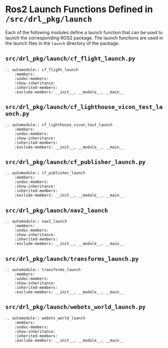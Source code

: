 # Ros2 Launch Functions Defined in `/src/drl_pkg/launch`

Each of the following modules define a launch function that can be used to launch the corresponding ROS2 package. The launch functions are used in the launch files in the `launch` directory of the package.

## `src/drl_pkg/launch/cf_flight_launch.py`

```{eval-rst}
.. automodule:: cf_flight_launch
    :members:
    :undoc-members:
    :show-inheritance:
    :inherited-members:
    :exclude-members: __init__, __module__, __main__
```

## `src/drl_pkg/launch/cf_lighthouse_vicon_test_launch.py`

```{eval-rst}
.. automodule:: cf_lighthouse_vicon_test_launch
    :members:
    :undoc-members:
    :show-inheritance:
    :inherited-members:
    :exclude-members: __init__, __module__, __main__

```

## `src/drl_pkg/launch/cf_publisher_launch.py`

```{eval-rst}
.. automodule:: cf_publisher_launch
    :members:
    :undoc-members:
    :show-inheritance:
    :inherited-members:
    :exclude-members: __init__, __module__, __main__
```

## `src/drl_pkg/launch/nav2_launch`

```{eval-rst}
.. automodule:: nav2_launch
    :members:
    :undoc-members:
    :show-inheritance:
    :inherited-members:
    :exclude-members: __init__, __module__, __main__
```

## `src/drl_pkg/launch/transforms_launch.py`

```{eval-rst}
.. automodule:: transforms_launch
    :members:
    :undoc-members:
    :show-inheritance:
    :inherited-members:
    :exclude-members: __init__, __module__, __main__
```

## `src/drl_pkg/launch/webots_world_launch.py`

```{eval-rst}
.. automodule:: webots_world_launch
    :members:
    :undoc-members:
    :show-inheritance:
    :inherited-members:
    :exclude-members: __init__, __module__, __main__
```
